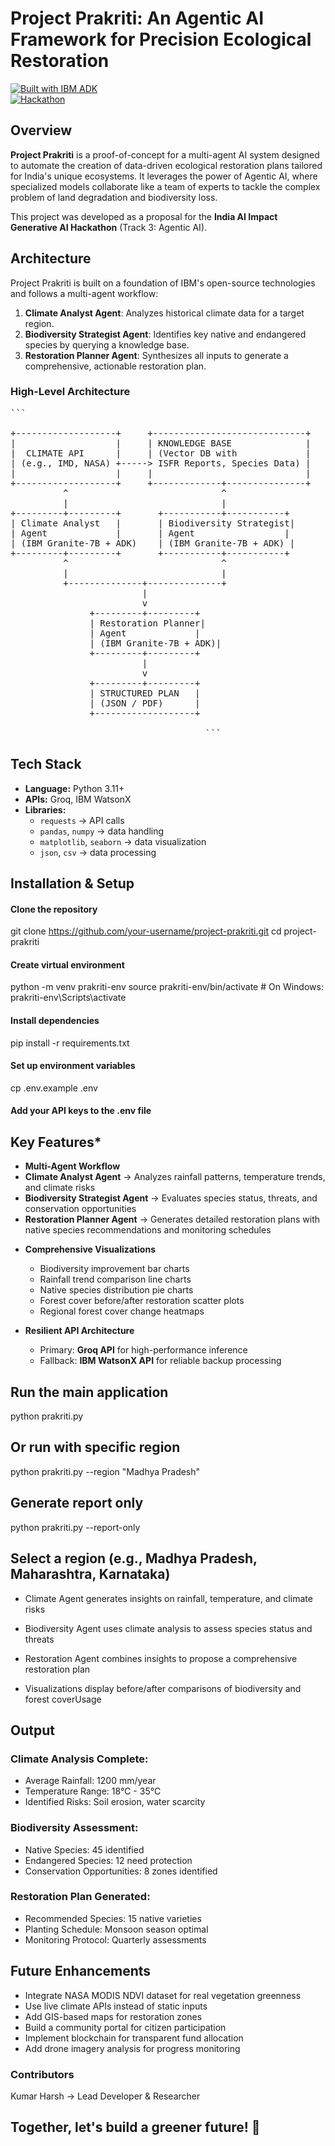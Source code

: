 # **Project Prakriti: An Agentic AI Framework for Precision Ecological Restoration**

[![Built with IBM ADK](https://img.shields.io/badge/Built%20with-IBM%20ADK-blue.svg)](https://github.com/IBM/agent-development-kit)  
[![Hackathon](https://img.shields.io/badge/India-AI%20Impact%20Hackathon-orange.svg)](https://iisc-ibm-india-ai-impact.devpost.com/)

##  Overview

**Project Prakriti** is a proof-of-concept for a multi-agent AI system designed to automate the creation of data-driven ecological restoration plans tailored for India's unique ecosystems. It leverages the power of Agentic AI, where specialized models collaborate like a team of experts to tackle the complex problem of land degradation and biodiversity loss.

This project was developed as a proposal for the **India AI Impact Generative AI Hackathon** (Track 3: Agentic AI).

##  Architecture

Project Prakriti is built on a foundation of IBM's open-source technologies and follows a multi-agent workflow:

1. **Climate Analyst Agent**: Analyzes historical climate data for a target region.  
2. **Biodiversity Strategist Agent**: Identifies key native and endangered species by querying a knowledge base.  
3. **Restoration Planner Agent**: Synthesizes all inputs to generate a comprehensive, actionable restoration plan.

### High-Level Architecture
<pre>
```
          
+-------------------+     +-----------------------------+
|                   |     | KNOWLEDGE BASE              |
|  CLIMATE API      |     | (Vector DB with             |
| (e.g., IMD, NASA) +-----> ISFR Reports, Species Data) |
|                   |     |                             |
+-------------------+     +-------------+---------------+
          ^                             ^
          |                             |
+---------+---------+       +-----------+-----------+
| Climate Analyst   |       | Biodiversity Strategist|
| Agent             |       | Agent                 |
| (IBM Granite-7B + ADK)    | (IBM Granite-7B + ADK) |
+---------+---------+       +-----------+-----------+
          ^                             ^
          |                             |
          +--------------+--------------+
                         |
                         v
               +---------+---------+
               | Restoration Planner|
               | Agent             |
               | (IBM Granite-7B + ADK)|
               +---------+---------+
                         |
                         v
               +---------+---------+
               | STRUCTURED PLAN   |
               | (JSON / PDF)      |
               +-------------------+

                                     ``` </pre>


##  Tech Stack

- **Language:** Python 3.11+
- **APIs:** Groq, IBM WatsonX
- **Libraries:**
  - `requests` → API calls
  - `pandas`, `numpy` → data handling
  - `matplotlib`, `seaborn` → data visualization
  - `json`, `csv` → data processing

##  Installation & Setup

#### Clone the repository
git clone https://github.com/your-username/project-prakriti.git
cd project-prakriti

#### Create virtual environment
python -m venv prakriti-env
source prakriti-env/bin/activate  # On Windows: prakriti-env\Scripts\activate

#### Install dependencies
pip install -r requirements.txt

#### Set up environment variables
cp .env.example .env

#### Add your API keys to the .env file

## Key Features*

* **Multi-Agent Workflow**
* **Climate Analyst Agent** → Analyzes rainfall patterns, temperature trends, and climate risks
* **Biodiversity Strategist Agent** → Evaluates species status, threats, and conservation opportunities
* **Restoration Planner Agent** → Generates detailed restoration plans with native species recommendations and monitoring schedules

- **Comprehensive Visualizations**
  * Biodiversity improvement bar charts
  * Rainfall trend comparison line charts
  *  Native species distribution pie charts
  * Forest cover before/after restoration scatter plots
  * Regional forest cover change heatmaps

- **Resilient API Architecture**
  * Primary: **Groq API** for high-performance inference
  * Fallback: **IBM WatsonX API** for reliable backup processing

## Run the main application
python prakriti.py

## Or run with specific region
python prakriti.py --region "Madhya Pradesh"

## Generate report only
python prakriti.py --report-only

## Select a region (e.g., Madhya Pradesh, Maharashtra, Karnataka)

* Climate Agent generates insights on rainfall, temperature, and climate risks

* Biodiversity Agent uses climate analysis to assess species status and threats

* Restoration Agent combines insights to propose a comprehensive restoration plan

* Visualizations display before/after comparisons of biodiversity and forest coverUsage

## Output

### Climate Analysis Complete:
* Average Rainfall: 1200 mm/year
* Temperature Range: 18°C - 35°C
* Identified Risks: Soil erosion, water scarcity

### Biodiversity Assessment:
* Native Species: 45 identified
* Endangered Species: 12 need protection
* Conservation Opportunities: 8 zones identified

 ### Restoration Plan Generated:
* Recommended Species: 15 native varieties
* Planting Schedule: Monsoon season optimal
* Monitoring Protocol: Quarterly assessments


## Future Enhancements
  
* Integrate NASA MODIS NDVI dataset for real vegetation greenness
* Use live climate APIs instead of static inputs
* Add GIS-based maps for restoration zones
* Build a community portal for citizen participation
* Implement blockchain for transparent fund allocation
* Add drone imagery analysis for progress monitoring

### Contributors
Kumar Harsh → Lead Developer & Researcher

## Together, let's build a greener future! 🌱


